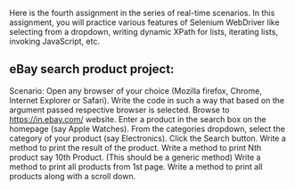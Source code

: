 Here is the fourth assignment in the series of real-time scenarios. In this assignment, you will practice various features of Selenium WebDriver like selecting from a dropdown, writing dynamic XPath for lists, iterating lists, invoking JavaScript, etc.

## eBay search product project:


Scenario:
Open any browser of your choice (Mozilla firefox, Chrome, Internet Explorer or Safari). Write the code in such a way that based on the argument passed respective browser is selected.
Browse to https://in.ebay.com/ website.
Enter a product in the search box on the homepage (say Apple Watches).
From the categories dropdown, select the category of your product (say Electronics).
Click the Search button.
Write a method to print the result of the product.
Write a method to print Nth product say 10th Product. (This should be a generic method)
Write a method to print all products from 1st page.
Write a method to print all products along with a scroll down.

